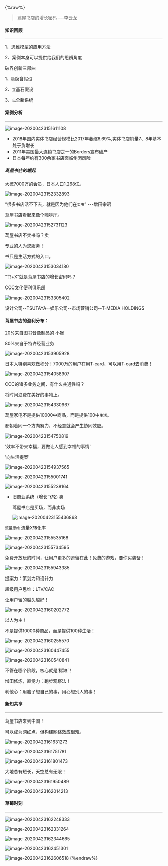 {%raw%}
> 茑屋书店的增长密码 ---李云龙

#### 知识回顾

---

1、思维模型的应用方法

2、案例本身可以提供给我们的思辨角度

破界创新三部曲

1、`破`隐含假设

2、`立`基石假设

3、`见`全新系统

#### 案例分析

---

![image-20200423151611108](images/image-20200423151611108.png)

- 2018年国内实体书店经营规模比2017年萎缩6.69%,实体书店销量7、8年基本处于负增长
- 2011年美国最大连锁书店之一的Borders宣布破产
- 日本每年约有300余家书店面临倒闭风险

##### 茑屋书店的崛起

大概7000万的会员，日本人口1.268亿。

![image-20200423152332893](images/image-20200423152332893.png)

“很多书店活不下去，就是因为他们在`卖书`” ---增田宗昭

茑屋书店看起来像个咖啡厅。

![image-20200423152731123](images/image-20200423152731123.png)

茑屋书店不卖书吗？卖

专业的人为您服务！

书只是生活方式的入口。

![image-20200423153034180](images/image-20200423153034180.png)

“书+X”就是茑屋书店的增长密码吗？

CCC文化便利俱乐部

![image-20200423153305402](images/image-20200423153305402.png)

设计公司--TSUTAYA--娱乐公司--市场营销公司--T-MEDIA HOLDINGS

#### 茑屋书店的盈利分布：

20%来自图书音像制品的 小猴

80%来自于特许经营业务

![image-20200423153905928](images/image-20200423153905928.png)

日本人特别喜欢做积分！7000万的用户在用T-card，可以用T-card去消费！

![image-20200423154058907](images/image-20200423154058907.png)

CCC的诸多业务之间，有什么共通性吗？

将时间浪费在美好的事物上。

![image-20200423154330967](images/image-20200423154330967.png)

茑屋家电不是提供10000中商品，而是提供100中`生活`。

都朝着同一个方向努力，不经意就会产生协同效应。

![image-20200423154750819](images/image-20200423154750819.png)

'效率不带来幸福，要做让人感到幸福的事情'

'向生活提案'

![image-20200423154937565](images/image-20200423154937565.png)

![image-20200423155001741](images/image-20200423155001741.png)

![image-20200423155238164](images/image-20200423155238164.png)

- 旧商业系统（增长飞轮)   卖

  茑屋书店是买场，而非卖场

  ![image-20200423155436868](images/image-20200423155436868.png)

`流量思维` 流量X转化率

![image-20200423155535168](images/image-20200423155535168.png)

![image-20200423155734595](images/image-20200423155734595.png)

免费开放玩的时间，让用户更多的逗留在此！免费的游戏，要你买装备！

![image-20200423155943385](images/image-20200423155943385.png)

提案力：策划力和设计力

超级用户思维：LTV/CAC

让用户留的越久越好！

![image-20200423160202772](images/image-20200423160202772.png)

以人为主！

不是提供10000种商品，而是提供100种生活！

![image-20200423160255570](images/image-20200423160255570.png)

![image-20200423160447455](images/image-20200423160447455.png)

![image-20200423160540841](images/image-20200423160540841.png)

不管在哪个阶段，核心就是‘稀缺’！

增田修炼，直觉力：跑步观察法！

利他心：用脑子想自己的事，用心想别人的事！

 #### 新知共享

---

茑屋书店来到中国！

可以成为网红点，但构建网络效应很难。 

![image-20200423161631273](images/image-20200423161631273.png)

![image-20200423161751781](images/image-20200423161751781.png)

![image-20200423161801473](images/image-20200423161801473.png)

大地总有短长，天空总有无限！

![image-20200423161950489](images/image-20200423161950489.png)

![image-20200423162014213](images/image-20200423162014213.png)

#### 草莓时刻

---

![image-20200423162248333](images/image-20200423162248333.png)

![image-20200423162331264](images/image-20200423162331264.png)

![image-20200423162344665](images/image-20200423162344665.png)

![image-20200423162451301](images/image-20200423162451301.png)

![image-20200423162606518](images/image-20200423162606518.png)
{%endraw%}
